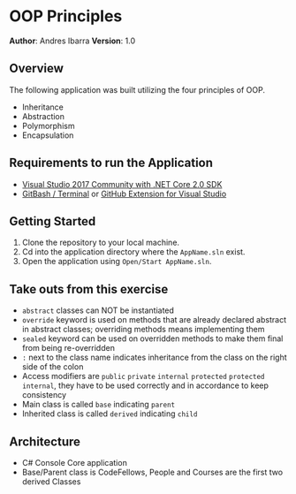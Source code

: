 # OOP Principles

**Author**: Andres Ibarra
**Version**: 1.0

## Overview
The following application was built utilizing the four principles of OOP.
- Inheritance
- Abstraction
- Polymorphism
- Encapsulation

## Requirements to run the Application
- [Visual Studio 2017 Community with .NET Core 2.0 SDK](https://www.microsoft.com/net/core#windowscmd)
- [GitBash / Terminal](https://git-scm.com/downloads) or [GitHub Extension for Visual Studio](https://visualstudio.github.com)

## Getting Started
1. Clone the repository to your local machine.
2. Cd into the application directory where the `AppName.sln` exist.
3. Open the application using `Open/Start AppName.sln`.

## Take outs from this exercise
- `abstract` classes can NOT be instantiated
- `override` keyword is used on methods that are already declared abstract in abstract classes; overriding methods means implementing them
- `sealed` keyword can be used on overridden methods to make them final from being re-overridden
- `:` next to the class name indicates inheritance from the class on the right side of the colon
- Access modifiers are `public` `private` `internal` `protected` `protected internal`, they have to be used correctly and in accordance to keep consistency
- Main class is called `base` indicating `parent`
- Inherited class is called `derived` indicating `child`

## Architecture
- C# Console Core application
- Base/Parent class is CodeFellows, People and Courses are the first two derived Classes